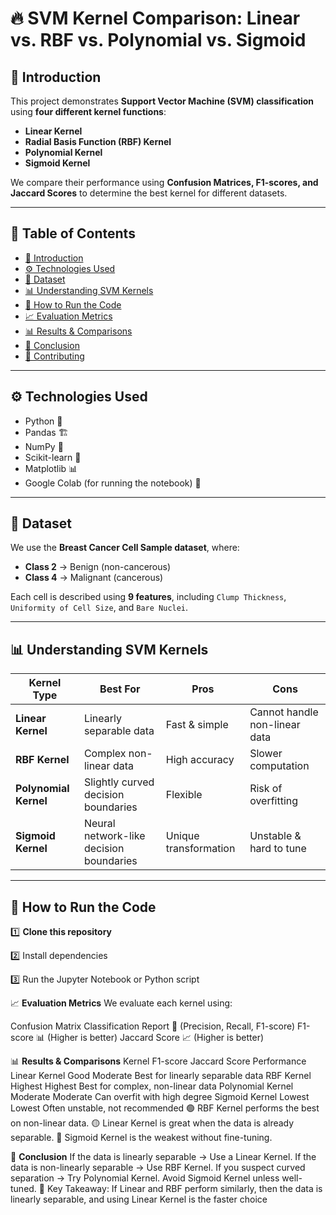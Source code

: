 # 🔥 SVM Kernel Comparison: Linear vs. RBF vs. Polynomial vs. Sigmoid

## 📌 Introduction
This project demonstrates **Support Vector Machine (SVM) classification** using **four different kernel functions**:
- **Linear Kernel**
- **Radial Basis Function (RBF) Kernel**
- **Polynomial Kernel**
- **Sigmoid Kernel**

We compare their performance using **Confusion Matrices, F1-scores, and Jaccard Scores** to determine the best kernel for different datasets.

---

## 📖 Table of Contents
- [📌 Introduction](#-introduction)
- [⚙️ Technologies Used](#️-technologies-used)
- [📂 Dataset](#-dataset)
- [📊 Understanding SVM Kernels](#-understanding-svm-kernels)
- [🚀 How to Run the Code](#-how-to-run-the-code)
- [📈 Evaluation Metrics](#-evaluation-metrics)
- [📊 Results & Comparisons](#-results--comparisons)
- [🎯 Conclusion](#-conclusion)
- [🤝 Contributing](#-contributing)

---

## ⚙️ Technologies Used
- Python 🐍
- Pandas 🏗
- NumPy 🔢
- Scikit-learn 🤖
- Matplotlib 📊
- Google Colab (for running the notebook) 📝

---

## 📂 Dataset
We use the **Breast Cancer Cell Sample dataset**, where:
- **Class 2** → Benign (non-cancerous)
- **Class 4** → Malignant (cancerous)

Each cell is described using **9 features**, including `Clump Thickness`, `Uniformity of Cell Size`, and `Bare Nuclei`.

---

## 📊 Understanding SVM Kernels
| Kernel Type  | Best For | Pros | Cons |
|-------------|----------|------|------|
| **Linear Kernel** | Linearly separable data | Fast & simple | Cannot handle non-linear data |
| **RBF Kernel** | Complex non-linear data | High accuracy | Slower computation |
| **Polynomial Kernel** | Slightly curved decision boundaries | Flexible | Risk of overfitting |
| **Sigmoid Kernel** | Neural network-like decision boundaries | Unique transformation | Unstable & hard to tune |

---

## 🚀 How to Run the Code
1️⃣ **Clone this repository**  

2️⃣ Install dependencies

3️⃣ Run the Jupyter Notebook or Python script


📈 **Evaluation Metrics**
We evaluate each kernel using:

Confusion Matrix 
Classification Report 📄 (Precision, Recall, F1-score)
F1-score 📊 (Higher is better)
Jaccard Score 📈 (Higher is better)

📊 **Results & Comparisons**
Kernel	F1-score	Jaccard Score	Performance
Linear Kernel	Good	Moderate	Best for linearly separable data
RBF Kernel	Highest	Highest	Best for complex, non-linear data
Polynomial Kernel	Moderate	Moderate	Can overfit with high degree
Sigmoid Kernel	Lowest	Lowest	Often unstable, not recommended
🟢 RBF Kernel performs the best on non-linear data.
🟡 Linear Kernel is great when the data is already separable.
🔴 Sigmoid Kernel is the weakest without fine-tuning.

🎯 **Conclusion**
If the data is linearly separable → Use a Linear Kernel.
If the data is non-linearly separable → Use RBF Kernel.
If you suspect curved separation → Try Polynomial Kernel.
Avoid Sigmoid Kernel unless well-tuned.
📌 Key Takeaway: If Linear and RBF perform similarly, then the data is linearly separable, and using Linear Kernel is the faster choice
